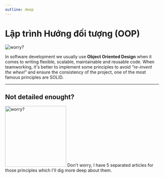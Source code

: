 ```yaml
---
outline: deep
---
```


# Lập trình Hướng đối tượng (OOP)

<img src="//assets/oop/oop-hero.png" alt="worry?">

In software development we usually use **Object Oriented Design** when it comes to writing flexible, scalable, maintainable and reusable code. When teamworking, it's better to implement some principles to avoid *"re-invent the wheel"* and ensure the consistency of the project, one of the most famous principles are SOLID.

---

## Not detailed enought?
<img src="//assets/solid/pepe-worry.jpg" width="200" alt="worry?">
Don't worry, I have 5 separated articles for those principles which I'll dig more deep about them.